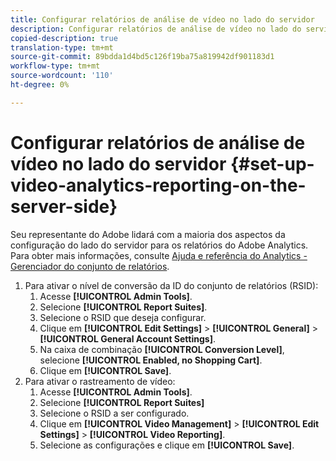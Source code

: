```yaml
---
title: Configurar relatórios de análise de vídeo no lado do servidor
description: Configurar relatórios de análise de vídeo no lado do servidor
copied-description: true
translation-type: tm+mt
source-git-commit: 89bdda1d4bd5c126f19ba75a819942df901183d1
workflow-type: tm+mt
source-wordcount: '110'
ht-degree: 0%

---
```



# Configurar relatórios de análise de vídeo no lado do servidor {#set-up-video-analytics-reporting-on-the-server-side}

Seu representante do Adobe lidará com a maioria dos aspectos da configuração do lado do servidor para os relatórios do Adobe Analytics. Para obter mais informações, consulte [Ajuda e referência do Analytics - Gerenciador do conjunto de relatórios](https://microsite.omniture.com/t2/help/en_US/reference/#Report_Suite_Manager).
1. Para ativar o nível de conversão da ID do conjunto de relatórios (RSID):
   1. Acesse **[!UICONTROL Admin Tools]**.
   1. Selecione **[!UICONTROL Report Suites]**.
   1. Selecione o RSID que deseja configurar.
   1. Clique em **[!UICONTROL Edit Settings]** > **[!UICONTROL General]** > **[!UICONTROL General Account Settings]**.
   1. Na caixa de combinação **[!UICONTROL Conversion Level]**, selecione **[!UICONTROL Enabled, no Shopping Cart]**.
   1. Clique em **[!UICONTROL Save]**.
1. Para ativar o rastreamento de vídeo:
   1. Acesse **[!UICONTROL Admin Tools]**.
   1. Selecione **[!UICONTROL Report Suites]**
   1. Selecione o RSID a ser configurado.
   1. Clique em **[!UICONTROL Video Management]** > **[!UICONTROL Edit Settings]** > **[!UICONTROL Video Reporting]**.
   1. Selecione as configurações e clique em **[!UICONTROL Save]**.
